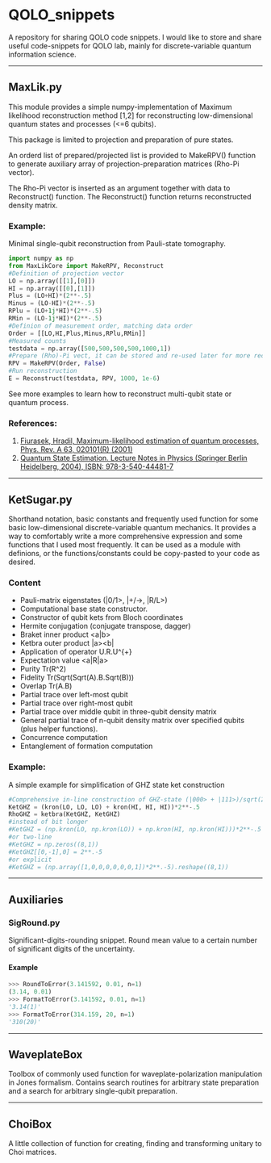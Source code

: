 # QOLO_snippets
A repository for sharing QOLO code snippets.
I would like to store and share useful code-snippets for QOLO lab, mainly for discrete-variable quantum information science.

***

## MaxLik.py
This module provides a simple numpy-implementation of Maximum likelihood reconstruction
method [1,2] for reconstructing low-dimensional quantum states and processes (<=6 qubits).

This package is limited to projection and preparation of pure states.

An orderd list of prepared/projected list is provided to MakeRPV() function to
generate auxiliary array of projection-preparation matrices (Rho-Pi vector). 

The Rho-Pi vector is inserted as an argument together with data to Reconstruct() function.
The Reconstruct() function returns reconstructed density matrix.

### Example:
Minimal single-qubit reconstruction from Pauli-state tomography.
```python
import numpy as np
from MaxLikCore import MakeRPV, Reconstruct
#Definition of projection vector
LO = np.array([[1],[0]])
HI = np.array([[0],[1]])
Plus = (LO+HI)*(2**-.5)
Minus = (LO-HI)*(2**-.5)
RPlu = (LO+1j*HI)*(2**-.5)
RMin = (LO-1j*HI)*(2**-.5)
#Definion of measurement order, matching data order
Order = [[LO,HI,Plus,Minus,RPlu,RMin]]
#Measured counts
testdata = np.array([500,500,500,500,1000,1])
#Prepare (Rho)-Pi vect, it can be stored and re-used later for more reconstruction.
RPV = MakeRPV(Order, False)
#Run reconstruction
E = Reconstruct(testdata, RPV, 1000, 1e-6)
```
See more examples to learn how to reconstruct multi-qubit state or quantum process.
        
### References:
1. [Fiurasek, Hradil, Maximum-likelihood estimation of quantum processes, Phys. Rev. A 63, 020101(R) (2001)](https://journals.aps.org/pra/abstract/10.1103/PhysRevA.63.020101)
2. [Quantum State Estimation. Lecture Notes in Physics (Springer Berlin Heidelberg, 2004), ISBN: 978-3-540-44481-7](https://doi.org/10.1007/b98673)

***

## KetSugar.py
Shorthand notation, basic constants and frequently used function for some basic low-dimensional discrete-variable quantum mechanics. It provides a way to comfortably write a more comprehensive expression and some functions that I used most frequently. 
It can be used as a module with definions, or the functions/constants could be copy-pasted to your code as desired.

### Content
* Pauli-matrix eigenstates (|0/1>, |+/->, |R/L>)
* Computational base state constructor.
* Constructor of qubit kets from Bloch coordinates
* Hermite conjugation (conjugate transpose, dagger)
* Braket inner product <a|b>
* Ketbra outer product |a><b|
* Application of operator U.R.U^{+}
* Expectation value <a|R|a>
* Purity Tr(R^2)
* Fidelity Tr(Sqrt(Sqrt(A).B.Sqrt(B)))
* Overlap Tr(A.B)
* Partial trace over left-most qubit
* Partial trace over right-most qubit
* Partial trace over middle qubit in three-qubit density matrix
* General partial trace of n-qubit density matrix over specified qubits (plus helper functions).
* Concurrence computation
* Entanglement of formation computation

### Example:
A simple example for simplification of GHZ state ket construction
```python
#Comprehensive in-line construction of GHZ-state (|000> + |111>)/sqrt(2)
KetGHZ = (kron(LO, LO, LO) + kron(HI, HI, HI))*2**-.5
RhoGHZ = ketbra(KetGHZ, KetGHZ)
#instead of bit longer
#KetGHZ = (np.kron(LO, np.kron(LO)) + np.kron(HI, np.kron(HI)))*2**-.5
#or two-line
#KetGHZ = np.zeros((8,1))
#KetGHZ[[0,-1],0] = 2**.-5
#or explicit
#KetGHZ = (np.array([1,0,0,0,0,0,0,1])*2**.-5).reshape((8,1))
```

***
## Auxiliaries
### SigRound.py
Significant-digits-rounding snippet.
Round mean value to a certain number of significant digits of the uncertainty.

#### Example
```python
>>> RoundToError(3.141592, 0.01, n=1)
(3.14, 0.01)
>>> FormatToError(3.141592, 0.01, n=1)
'3.14(1)'
>>> FormatToError(314.159, 20, n=1)
'310(20)'
```

***

## WaveplateBox
Toolbox of commonly used function for waveplate-polarization manipulation in Jones formalism.
Contains search routines for arbitrary state preparation and a search for arbitrary single-qubit preparation.


***

## ChoiBox
A little collection of function for creating, finding and transforming unitary to Choi matrices.
